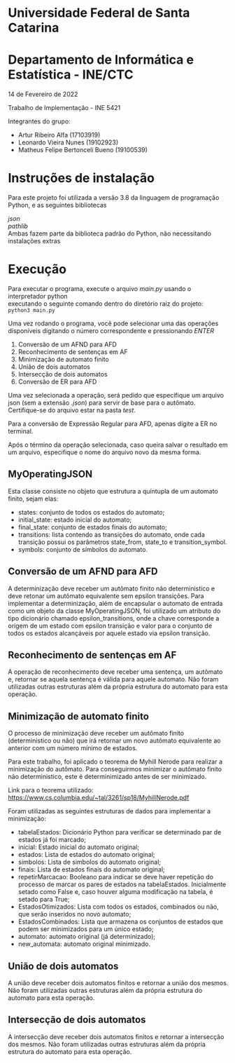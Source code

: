 # Universidade Federal de Santa Catarina

# Departamento de Informática e Estatística - INE/CTC
14 de Fevereiro de 2022

Trabalho de Implementação - INE 5421

Integrantes do grupo:
- Artur Ribeiro Alfa (17103919)
- Leonardo Vieira Nunes (19102923)
- Matheus Felipe Bertonceli Bueno (19100539)


# Instruções de instalação
Para este projeto foi utilizada a versão 3.8 da linguagem de programação Python, e as seguintes bibliotecas

_json_\
_pathlib_\
Ambas fazem parte da biblioteca padrão do Python, não necessitando instalações extras


# Execução
Para executar o programa, execute o arquivo _main.py_ usando o interpretador python\
executando o seguinte comando dentro do diretório raiz do projeto:\
`python3 main.py`

Uma vez rodando o programa, você pode selecionar uma das operações disponíveis digitando o número correspondente e pressionando _ENTER_

1. Conversão de um AFND para AFD
2. Reconhecimento de sentenças em AF
3. Minimização de automato finito
4. União de dois automatos
5. Intersecção de dois automatos
6. Conversão de ER para AFD

Uma vez selecionada a operação, será pedido que especifique um arquivo json (sem a extensão _.json_) para servir de base para o autômato. Certifique-se do arquivo estar na pasta _test_.

Para a conversão de Expressão Regular para AFD, apenas digite a ER no terminal.

Após o término da operação selecionada, caso queira salvar o resultado em um arquivo, especifique o nome do arquivo novo da mesma forma.

## MyOperatingJSON
Esta classe consiste no objeto que estrutura a quíntupla de um automato finito, sejam elas:
- states: conjunto de todos os estados do automato;
- initial_state: estado inicial do automato;
- final_state: conjunto de estados finais do automato;
- transitions: lista contendo as transições do automato, onde cada transição possui os parâmetros state_from, state_to e transition_symbol.
- symbols: conjunto de símbolos do automato.
## Conversão de um AFND para AFD
A determinização deve receber um autômato finito não deterministico e deve retonar um autômato equivalente sem epsilon transições. Para implementar a determinização, além de encapsular o automato de entrada como um objeto da classe MyOperatingJSON, foi utilizado um atributo do tipo dicionário chamado epsilon_transitions, onde a chave corresponde a origem de um estado com epsilon transição e valor para o conjunto de todos os estados alcançáveis por aquele estado via epsilon transição.

## Reconhecimento de sentenças em AF
A operação de reconhecimento deve receber uma sentença, um autômato e, retornar se aquela sentença é válida para aquele automato. Não foram utilizadas outras estruturas além da própria estrutura do automato para esta operação.

## Minimização de automato finito
O processo de minimização deve receber um autômato finito (deterministico ou não) que irá retornar um novo autômato equivalente ao anterior com um número mínimo de estados.

Para este trabalho, foi aplicado o teorema de Myhill Nerode para realizar a minimização do autômato. Para conseguirmos minimizar o autômato finito não deterministico, este é determinimizado antes de ser minimizado.

Link para o teorema utilizado: https://www.cs.columbia.edu/~tal/3261/sp18/MyhillNerode.pdf

Foram utilizadas as seguintes estruturas de dados para implementar a minimização:

- tabelaEstados: Dicionário Python para verificar se determinado par de estados já foi marcado;
- inicial: Estado inicial do automato original;
- estados: Lista de estados do automato original;
- simbolos: Lista de simbolos do automato original;
- finais: Lista de estados finais do automato original;
- repetirMarcacao: Booleano para indicar se deve haver repetição do processo de marcar os pares de estados na tabelaEstados. Inicialmente setado como False e, caso houver alguma modificação na tabela, é setado para True;
- EstadosOtimizados: Lista com todos os estados, combinados ou não, que serão inseridos no novo automato;
- EstadosCombinados: Lista que armazena os conjuntos de estados que podem ser minimizados para um único estado;
- automato: automato original (já determinizado);
- new_automata: automato original minimizado.

## União de dois automatos
A união deve receber dois automatos finitos e retornar a união dos mesmos. Não foram utilizadas outras estruturas além da própria estrutura do automato para esta operação.
## Intersecção de dois automatos
A intersecção deve receber dois automatos finitos e retornar a intersecção dos mesmos. Não foram utilizadas outras estruturas além da própria estrutura do automato para esta operação.